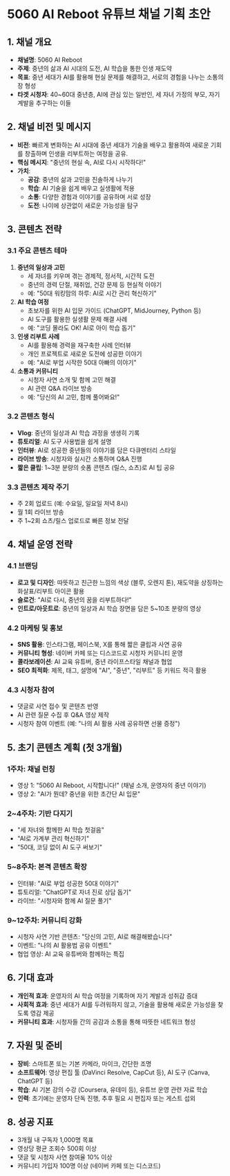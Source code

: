 # 5060 AI Reboot 유튜브 채널 기획 초안

## 1. 채널 개요
- **채널명**: 5060 AI Reboot
- **주제**: 중년의 삶과 AI 시대의 도전, AI 학습을 통한 인생 재도약
- **목표**: 중년 세대가 AI를 활용해 현실 문제를 해결하고, 서로의 경험을 나누는 소통의 장 형성
- **타겟 시청자**: 40~60대 중년층, AI에 관심 있는 일반인, 세 자녀 가정의 부모, 자기 계발을 추구하는 이들

## 2. 채널 비전 및 메시지
- **비전**: 빠르게 변화하는 AI 시대에 중년 세대가 기술을 배우고 활용하여 새로운 기회를 창출하며 인생을 리부트하는 여정을 공유.
- **핵심 메시지**: "중년의 현실 속, AI로 다시 시작하다!"
- **가치**:
  - **공감**: 중년의 삶과 고민을 진솔하게 나누기
  - **학습**: AI 기술을 쉽게 배우고 실생활에 적용
  - **소통**: 다양한 경험과 이야기를 공유하며 서로 성장
  - **도전**: 나이에 상관없이 새로운 가능성을 탐구

## 3. 콘텐츠 전략
### 3.1 주요 콘텐츠 테마
1. **중년의 일상과 고민**
   - 세 자녀를 키우며 겪는 경제적, 정서적, 시간적 도전
   - 중년의 경력 단절, 재취업, 건강 문제 등 현실적 이야기
   - 예: "50대 워킹맘의 하루: AI로 시간 관리 혁신하기"
2. **AI 학습 여정**
   - 초보자를 위한 AI 입문 가이드 (ChatGPT, MidJourney, Python 등)
   - AI 도구를 활용한 실생활 문제 해결 사례
   - 예: "코딩 몰라도 OK! AI로 아이 학습 돕기"
3. **인생 리부트 사례**
   - AI를 활용해 경력을 재구축한 사례 인터뷰
   - 개인 프로젝트로 새로운 도전에 성공한 이야기
   - 예: "AI로 부업 시작한 50대 아빠의 이야기"
4. **소통과 커뮤니티**
   - 시청자 사연 소개 및 함께 고민 해결
   - AI 관련 Q&A 라이브 방송
   - 예: "당신의 AI 고민, 함께 풀어봐요!"

### 3.2 콘텐츠 형식
- **Vlog**: 중년의 일상과 AI 학습 과정을 생생히 기록
- **튜토리얼**: AI 도구 사용법을 쉽게 설명
- **인터뷰**: AI로 성공한 중년들의 이야기를 담은 다큐멘터리 스타일
- **라이브 방송**: 시청자와 실시간 소통하며 Q&A 진행
- **짧은 클립**: 1~3분 분량의 숏폼 콘텐츠 (릴스, 쇼츠)로 AI 팁 공유

### 3.3 콘텐츠 제작 주기
- 주 2회 업로드 (예: 수요일, 일요일 저녁 8시)
- 월 1회 라이브 방송
- 주 1~2회 쇼츠/릴스 업로드로 빠른 정보 전달

## 4. 채널 운영 전략
### 4.1 브랜딩
- **로고 및 디자인**: 따뜻하고 친근한 느낌의 색상 (블루, 오렌지 톤), 재도약을 상징하는 화살표/리부트 아이콘 활용
- **슬로건**: "AI로 다시, 중년의 꿈을 리부트하다!"
- **인트로/아웃트로**: 중년의 일상과 AI 학습 장면을 담은 5~10초 분량의 영상

### 4.2 마케팅 및 홍보
- **SNS 활용**: 인스타그램, 페이스북, X를 통해 짧은 클립과 사연 공유
- **커뮤니티 형성**: 네이버 카페 또는 디스코드로 시청자 커뮤니티 운영
- **콜라보레이션**: AI 교육 유튜버, 중년 라이프스타일 채널과 협업
- **SEO 최적화**: 제목, 태그, 설명에 "AI", "중년", "리부트" 등 키워드 적극 활용

### 4.3 시청자 참여
- 댓글로 사연 접수 및 콘텐츠 반영
- AI 관련 질문 수집 후 Q&A 영상 제작
- 시청자 참여 이벤트 (예: "나의 AI 활용 사례 공유하면 선물 증정")

## 5. 초기 콘텐츠 계획 (첫 3개월)
### 1주차: 채널 런칭
- 영상 1: "5060 AI Reboot, 시작합니다!" (채널 소개, 운영자의 중년 이야기)
- 영상 2: "AI가 뭔데? 중년을 위한 초간단 AI 입문"

### 2~4주차: 기반 다지기
- "세 자녀와 함께한 AI 학습 첫걸음"
- "AI로 가계부 관리 혁신하기"
- "50대, 코딩 없이 AI 도구 써보기"

### 5~8주차: 본격 콘텐츠 확장
- 인터뷰: "AI로 부업 성공한 50대 이야기"
- 튜토리얼: "ChatGPT로 자녀 진로 상담 돕기"
- 라이브: "시청자와 함께 AI 질문 풀기"

### 9~12주차: 커뮤니티 강화
- 시청자 사연 기반 콘텐츠: "당신의 고민, AI로 해결해봤습니다"
- 이벤트: "나의 AI 활용법 공유 이벤트"
- 협업 영상: AI 교육 유튜버와 함께하는 특집

## 6. 기대 효과
- **개인적 효과**: 운영자의 AI 학습 여정을 기록하며 자기 계발과 성취감 증대
- **사회적 효과**: 중년 세대가 AI를 두려워하지 않고, 기술을 활용해 새로운 가능성을 찾도록 영감 제공
- **커뮤니티 효과**: 시청자들 간의 공감과 소통을 통해 따뜻한 네트워크 형성

## 7. 자원 및 준비
- **장비**: 스마트폰 또는 기본 카메라, 마이크, 간단한 조명
- **소프트웨어**: 영상 편집 툴 (DaVinci Resolve, CapCut 등), AI 도구 (Canva, ChatGPT 등)
- **학습**: AI 기본 강의 수강 (Coursera, 유데미 등), 유튜브 운영 관련 자료 학습
- **인력**: 초기에는 운영자 단독 진행, 추후 필요 시 편집자 또는 게스트 섭외

## 8. 성공 지표
- 3개월 내 구독자 1,000명 목표
- 영상당 평균 조회수 500회 이상
- 댓글 및 시청자 사연 참여율 10% 이상
- 커뮤니티 가입자 100명 이상 (네이버 카페 또는 디스코드)